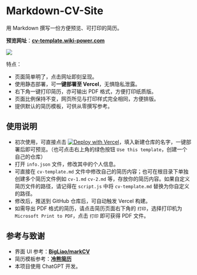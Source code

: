 # Markdown-CV-Site

用 Markdown 撰写一份方便预览、可打印的简历。

**预览网址**：[**cv-template.wiki-power.com**](https://cv-template.wiki-power.com/)

![](https://wiki-media-1253965369.cos.ap-guangzhou.myqcloud.com/img/202307312227028.png)

特点：

- 页面简单明了，点击网址即刻呈现。
- 使用静态部署，可**一键部署至 Vercel**，无惧隐私泄露。
- 右下角一键打印简历，亦可输出 PDF 格式，方便打印纸质版。
- 页面比例保持不变，网页所见与打印样式完全相同，方便排版。
- 提供默认的简历模板，可供从零撰写参考。

## 使用说明

- 初次使用，可直接点击 [![Deploy with Vercel](https://vercel.com/button)](https://vercel.com/new/clone?repository-url=https://github.com/linyuxuanlin/Markdown-CV-Site)，填入新建仓库的名字，一键部署后即可预览。（也可点击右上角的绿色按钮 `Use this template`，创建一个自己的仓库）
- 打开 `info.json` 文件，修改其中的个人信息。
- 可直接在 `cv-template.md` 文件中修改自己的简历内容；也可在根目录下单独创建多个简历文件例如 `cv-1.md` `cv-2.md` 等，存放你的简历内容。如果自定义简历文件的路径，请记得在 `script.js` 中将 `cv-template.md` 替换为你自定义的路径。
- 修改后，推送到 GitHub 仓库后，可自动触发 Vercel 构建。
- 如需导出 PDF 格式的简历，请点击简历页面右下角的 `打印`，选择打印机为 `Microsoft Print to PDF`，点击 `打印` 即可获得 PDF 文件。

## 参考与致谢

- 界面 UI 参考：[**BigLiao/markCV**](https://github.com/BigLiao/markCV)
- 简历模板参考：[**冷熊简历**](https://cv.ftqq.com/)
- 本项目使用 ChatGPT 开发。
